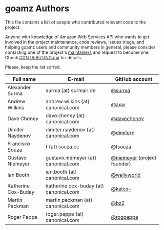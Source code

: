 goamz Authors
=============

This file contains a list of people who contributed relevant code to the project.

Anyone with knowledge of Amazon Web Services API who wants to get
involved in the project maintenance, code reviews, issues triage, and
helping goamz users and community members in general, please consider
contacting one of the project's [maintainers](https://github.com/orgs/go-amz/people) and request to become one. Check [CONTRIBUTING.md](CONTRIBUTING.md) for details.

Please, keep the list sorted.

Full name | E-mail | GitHub account
----------|--------|---------------
Alexander Surma | surma {at} surmair.de | [@surma](https://github.com/surma)
Andrew Wilkins | andrew.wilkins {at} canonical.com | [@axw](http://github.com/axw)
Dave Cheney | dave.cheney {at} canonical.com | [@davecheney](http://github.com/davecheney)
Dimiter Naydenov | dimiter.naydenov {at} canonical.com | [@dimitern](http://github.com/dimitern)
Francisco Souza | f {at} souza.cc | [@fsouza](https://github.com/fsouza)
Gustavo Niemeyer | gustavo.niemeyer {at} canonical.com | [@niemeyer](http://github.com/niemeyer) (project founder)
Ian Booth | ian.booth {at} canonical.com | [@wallyworld](http://github.com/wallyworld)
Katherine Cox-Buday | katherine.cox-buday {at} canonical.com | [@katco-](http://github.com/katco-)
Martin Packman | martin.packman {at} canonical.com | [@bz2](http://github.com/bz2)
Roger Peppe | roger.peppe {at} canonical.com | [@rogpeppe](http://github.com/rogpeppe)
